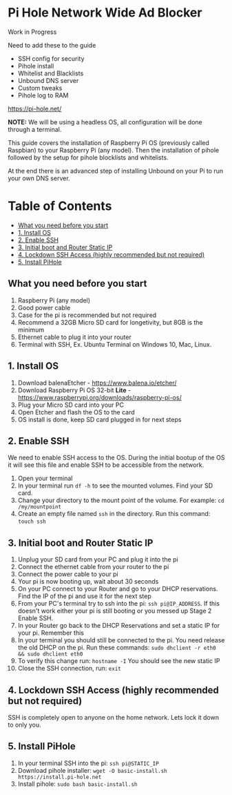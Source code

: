 # Pi Hole Network Wide Ad Blocker

Work in Progress

Need to add these to the guide

* SSH config for security
* Pihole install
* Whitelist and Blacklists
* Unbound DNS server
* Custom tweaks
* Pihole log to RAM


https://pi-hole.net/

**NOTE:** We will be using a headless OS, all configuration will be done through a terminal.

This guide covers the installation of Raspberry Pi OS (previously called Raspbian) to your Raspberry Pi (any model). Then the installation of pihole followed by the setup for pihole blocklists and whitelists.

At the end there is an advanced step of installing Unbound on your Pi to run your own DNS server.

Table of Contents
=================

   * [What you need before you start](#what-you-need-before-you-start)
   * [1. Install OS](#1-install-os)
   * [2. Enable SSH](#2-enable-ssh)
   * [3. Initial boot and Router Static IP](#3-initial-boot-and-router-static-ip)
   * [4. Lockdown SSH Access (highly recommended but not required)](#4-lockdown-ssh-accesshighly-recommended-but-not-required)
   * [5. Install PiHole](#5-install-pihole)

## What you need before you start

1. Raspberry Pi (any model)
1. Good power cable
1. Case for the pi is recommended but not required
1. Recommend a 32GB Micro SD card for longetivity, but 8GB is the minimum
1. Ethernet cable to plug it into your router
1. Terminal with SSH, Ex. Ubuntu Terminal on Windows 10, Mac, Linux.

## 1. Install OS

1. Download balenaEtcher - https://www.balena.io/etcher/
1. Download Raspberry Pi OS 32-bit **Lite** - https://www.raspberrypi.org/downloads/raspberry-pi-os/
1. Plug your Micro SD card into your PC
1. Open Etcher and flash the OS to the card
1. OS install is done, keep SD card plugged in for next steps

## 2. Enable SSH
We need to enable SSH access to the OS. During the initial bootup of the OS it will see this file and enable SSH to be accessible from the network.

1. Open your terminal
1. In your terminal run `df -h` to see the mounted volumes. Find your SD card.
1. Change your directory to the mount point of the volume. For example: `cd /my/mountpoint`
1. Create an empty file named `ssh` in the directory. Run this command: `touch ssh`

## 3. Initial boot and Router Static IP

1. Unplug your SD card from your PC and plug it into the pi
1. Connect the ethernet cable from your router to the pi
1. Connect the power cable to your pi
1. Your pi is now booting up, wait about 30 seconds
1. On your PC connect to your Router and go to your DHCP reservations. Find the IP of the pi and use it for the next step
1. From your PC's terminal try to ssh into the pi: `ssh pi@IP_ADDRESS`. If this doesn't work either your pi is still booting or you messed up Stage 2 Enable SSH.
1. In your Router go back to the DHCP Reservations and set a static IP for your pi. Remember this
1. In your terminal you should still be connected to the pi. You need release the old DHCP on the pi. Run these commands: `sudo dhclient -r eth0 && sudo dhclient eth0`
1. To verify this change run: `hostname -I` You should see the new static IP
1. Close the SSH connection, run: `exit`

## 4. Lockdown SSH Access (highly recommended but not required)

SSH is completely open to anyone on the home network. Lets lock it down to only you.

## 5. Install PiHole

1. In your terminal SSH into the pi: `ssh pi@STATIC_IP`
1. Download pihole installer: `wget -O basic-install.sh https://install.pi-hole.net`
1. Install pihole: `sudo bash basic-install.sh`
